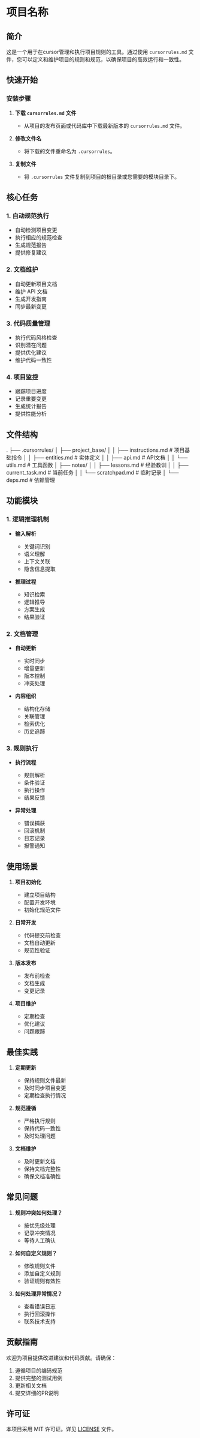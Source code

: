 # 项目名称

## 简介

这是一个用于在cursor管理和执行项目规则的工具。通过使用 `cursorrules.md` 文件，您可以定义和维护项目的规则和规范，以确保项目的高效运行和一致性。

## 快速开始

### 安装步骤

1. **下载 `cursorrules.md` 文件**
   - 从项目的发布页面或代码库中下载最新版本的 `cursorrules.md` 文件。

2. **修改文件名**
   - 将下载的文件重命名为 `.cursorrules`。

3. **复制文件**
   - 将 `.cursorrules` 文件复制到项目的根目录或您需要的模块目录下。

## 核心任务

### 1. 自动规范执行
- 自动检测项目变更
- 执行相应的规范检查
- 生成规范报告
- 提供修复建议

### 2. 文档维护
- 自动更新项目文档
- 维护 API 文档
- 生成开发指南
- 同步最新变更

### 3. 代码质量管理
- 执行代码风格检查
- 识别潜在问题
- 提供优化建议
- 维护代码一致性

### 4. 项目监控
- 跟踪项目进度
- 记录重要变更
- 生成统计报告
- 提供性能分析

## 文件结构
. ├── .cursorrules/ │ ├── project_base/ │ │ ├── instructions.md # 项目基础指令 │ │ ├── entities.md # 实体定义 │ │ ├── api.md # API文档 │ │ └── utils.md # 工具函数 │ ├── notes/ │ │ ├── lessons.md # 经验教训 │ │ ├── current_task.md # 当前任务 │ │ └── scratchpad.md # 临时记录 │ └── deps.md # 依赖管理


## 功能模块

### 1. 逻辑推理机制
- **输入解析**
  * 关键词识别
  * 语义理解
  * 上下文关联
  * 隐含信息提取

- **推理过程**
  * 知识检索
  * 逻辑推导
  * 方案生成
  * 结果验证

### 2. 文档管理
- **自动更新**
  * 实时同步
  * 增量更新
  * 版本控制
  * 冲突处理

- **内容组织**
  * 结构化存储
  * 关联管理
  * 检索优化
  * 历史追踪

### 3. 规则执行
- **执行流程**
  * 规则解析
  * 条件验证
  * 执行操作
  * 结果反馈

- **异常处理**
  * 错误捕获
  * 回滚机制
  * 日志记录
  * 报警通知

## 使用场景

1. **项目初始化**
   - 建立项目结构
   - 配置开发环境
   - 初始化规范文件

2. **日常开发**
   - 代码提交前检查
   - 文档自动更新
   - 规范性验证

3. **版本发布**
   - 发布前检查
   - 文档生成
   - 变更记录

4. **项目维护**
   - 定期检查
   - 优化建议
   - 问题跟踪

## 最佳实践

1. **定期更新**
   - 保持规则文件最新
   - 及时同步项目变更
   - 定期检查执行情况

2. **规范遵循**
   - 严格执行规则
   - 保持代码一致性
   - 及时处理问题

3. **文档维护**
   - 及时更新文档
   - 保持文档完整性
   - 确保文档准确性

## 常见问题

1. **规则冲突如何处理？**
   - 按优先级处理
   - 记录冲突情况
   - 等待人工确认

2. **如何自定义规则？**
   - 修改规则文件
   - 添加自定义规则
   - 验证规则有效性

3. **如何处理异常情况？**
   - 查看错误日志
   - 执行回滚操作
   - 联系技术支持

## 贡献指南

欢迎为项目提供改进建议和代码贡献。请确保：

1. 遵循项目的编码规范
2. 提供完整的测试用例
3. 更新相关文档
4. 提交详细的PR说明

## 许可证

本项目采用 MIT 许可证。详见 [LICENSE](LICENSE) 文件。
